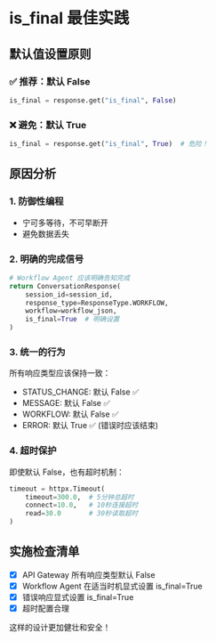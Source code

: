 # is_final 最佳实践

## 默认值设置原则

### ✅ 推荐：默认 False
```python
is_final = response.get("is_final", False)
```

### ❌ 避免：默认 True
```python
is_final = response.get("is_final", True)  # 危险！
```

## 原因分析

### 1. 防御性编程
- 宁可多等待，不可早断开
- 避免数据丢失

### 2. 明确的完成信号
```python
# Workflow Agent 应该明确告知完成
return ConversationResponse(
    session_id=session_id,
    response_type=ResponseType.WORKFLOW,
    workflow=workflow_json,
    is_final=True  # 明确设置
)
```

### 3. 统一的行为
所有响应类型应该保持一致：
- STATUS_CHANGE: 默认 False ✅
- MESSAGE: 默认 False ✅
- WORKFLOW: 默认 False ✅
- ERROR: 默认 True ✅ (错误时应该结束)

### 4. 超时保护
即使默认 False，也有超时机制：
```python
timeout = httpx.Timeout(
    timeout=300.0,  # 5分钟总超时
    connect=10.0,   # 10秒连接超时
    read=30.0       # 30秒读取超时
)
```

## 实施检查清单

- [x] API Gateway 所有响应类型默认 False
- [x] Workflow Agent 在适当时机显式设置 is_final=True
- [x] 错误响应显式设置 is_final=True
- [x] 超时配置合理

这样的设计更加健壮和安全！